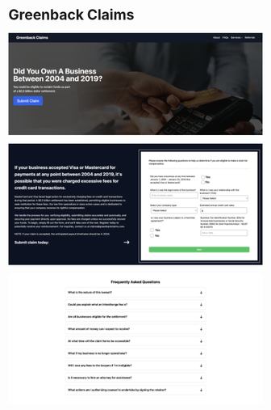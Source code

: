 # Greenback Claims

![Home Page](./assets/EXAMPLE1.png)

![Claim Form](./assets/EXAMPLE2.png)

![FAQs](./assets/EXAMPLE3.png)